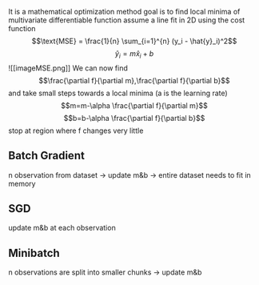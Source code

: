 It is a mathematical optimization method
goal is to find local minima of multivariate differentiable function
assume a line fit in 2D
using the cost function 
$$\text{MSE} = \frac{1}{n} \sum_{i=1}^{n} (y_i - \hat{y}_i)^2$$
$$\hat{y}_i = m\hat{x}_i + b$$
![[imageMSE.png]]
We can now find $$\frac{\partial f}{\partial m},\frac{\partial f}{\partial b}$$
and take small steps towards a local minima (a is the learning rate)
$$m=m-\alpha \frac{\partial f}{\partial m}$$
$$b=b-\alpha \frac{\partial f}{\partial b}$$
stop at region where f changes very little

## Batch Gradient
n observation from dataset -> update m&b -> entire dataset needs to fit in memory
## SGD
update m&b at each observation
## Minibatch
n observations are split into smaller chunks -> update m&b